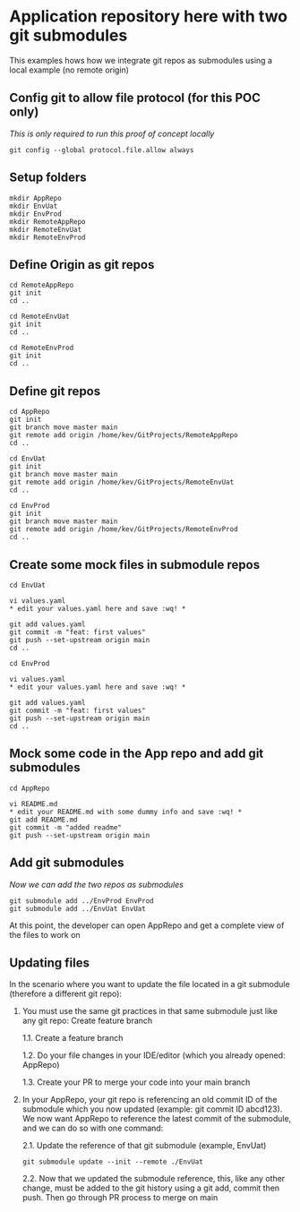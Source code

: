 # Application repository here with two git submodules

This examples hows how we integrate git repos as submodules using a local example (no remote origin)

## Config git to allow file protocol (for this POC only)

_This is only required to run this proof of concept locally_
```
git config --global protocol.file.allow always
```

## Setup folders

```
mkdir AppRepo
mkdir EnvUat
mkdir EnvProd
mkdir RemoteAppRepo
mkdir RemoteEnvUat
mkdir RemoteEnvProd
```

## Define Origin as git repos

```
cd RemoteAppRepo
git init
cd ..

cd RemoteEnvUat
git init
cd ..

cd RemoteEnvProd
git init
cd ..
```

## Define git repos

```
cd AppRepo
git init
git branch move master main
git remote add origin /home/kev/GitProjects/RemoteAppRepo
cd ..

cd EnvUat
git init
git branch move master main
git remote add origin /home/kev/GitProjects/RemoteEnvUat
cd ..

cd EnvProd
git init
git branch move master main
git remote add origin /home/kev/GitProjects/RemoteEnvProd
cd ..
```

## Create some mock files in submodule repos

```
cd EnvUat

vi values.yaml
* edit your values.yaml here and save :wq! *

git add values.yaml
git commit -m "feat: first values"
git push --set-upstream origin main
cd ..

cd EnvProd

vi values.yaml
* edit your values.yaml here and save :wq! *

git add values.yaml
git commit -m "feat: first values"
git push --set-upstream origin main
cd ..
```

## Mock some code in the App repo and add git submodules
```
cd AppRepo

vi README.md
* edit your README.md with some dummy info and save :wq! *
git add README.md
git commit -m "added readme"
git push --set-upstream origin main
```

## Add git submodules

_Now we can add the two repos as submodules_

```
git submodule add ../EnvProd EnvProd
git submodule add ../EnvUat EnvUat
```

At this point, the developer can open AppRepo and get a complete view of the files to work on

## Updating files

In the scenario where you want to update the file located in a git submodule (therefore a different git repo):

1. You must use the same git practices in that same submodule just like any git repo: Create feature branch

    1.1. Create a feature branch
    
    1.2. Do your file changes in your IDE/editor (which you already opened: AppRepo)

    1.3. Create your PR to merge your code into your main branch

2. In your AppRepo, your git repo is referencing an old commit ID of the submodule which you now updated (example: git commit ID abcd123). We now want AppRepo to reference the latest commit of the submodule, and we can do so with one command:

    2.1. Update the reference of that git submodule (example, EnvUat)
    ```
    git submodule update --init --remote ./EnvUat
    ```
    2.2. Now that we updated the submodule reference, this, like any other change, must be added to the git history using a git add, commit then push. Then go through PR process to merge on main
